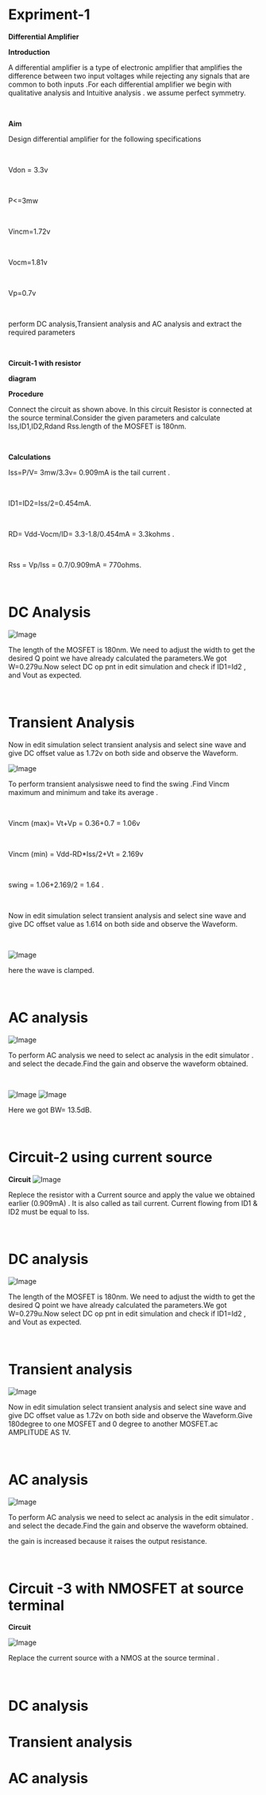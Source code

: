 # Expriment-1 <br>
**Differential Amplifier**

**Introduction**

<p> A differential amplifier is a type of electronic amplifier that amplifies the difference between two input voltages while rejecting any signals that are common to both inputs .For each differential amplifier we begin with qualitative analysis and Intuitive analysis . we assume perfect symmetry.</p><br>


**Aim**<br>
<p> Design differential amplifier for the following specifications </p><br>
<p>Vdon = 3.3v</p><br> <p>P<=3mw</p><br> <p>Vincm=1.72v</p><br> <p>Vocm=1.81v</p><br> <p>Vp=0.7v</p><br>
<p>perform DC analysis,Transient analysis and AC analysis and extract the required parameters</p><br>

**Circuit-1 with resistor**

**diagram**<br>



**Procedure**<br>
<p>Connect the circuit as shown above. In this circuit Resistor is connected at the source terminal.Consider the given parameters and calculate Iss,ID1,ID2,Rdand Rss.length of the MOSFET is 180nm.</p><br>

**Calculations**

<p>Iss=P/V= 3mw/3.3v= 0.909mA is the tail current .</p><br>
<p> ID1=ID2=Iss/2=0.454mA.</p><br>
<p> RD= Vdd-Vocm/ID= 3.3-1.8/0.454mA = 3.3kohms .</p><br>
<p> Rss = Vp/Iss = 0.7/0.909mA = 770ohms.</p><br>


# DC Analysis 

![Image](https://github.com/user-attachments/assets/e92e56c2-a737-4d3d-a48c-a9fb6b0bcbf4)

<p>The length of the MOSFET is 180nm. We need to adjust the width to get the desired Q point  we have already calculated the parameters.We got W=0.279u.Now select DC op pnt in edit simulation and check if ID1=Id2 , and Vout as expected. </p><br>

# Transient Analysis

<p> Now in edit simulation select transient analysis and select sine wave and give DC offset value as 1.72v on both side and observe the Waveform.</p>

![Image](https://github.com/user-attachments/assets/376c4983-486d-4cb5-bcdf-e59c2dd3d7ee)

<p> To perform transient analysiswe need to find the swing .Find Vincm maximum and minimum and take its average .</p><br>
<p> Vincm (max)= Vt+Vp = 0.36+0.7 = 1.06v</p><br>
<p> Vincm (min) = Vdd-RD*Iss/2+Vt = 2.169v</p><br>
<p> swing = 1.06+2.169/2 = 1.64 .</p><br>
<p> Now in edit simulation select transient analysis and select sine wave and give DC offset value as 1.614 on both side and observe the Waveform. </p><br>

![Image](https://github.com/user-attachments/assets/25327a71-ab3a-46cb-8369-b280a5c5ea69)

<p> here the wave is clamped. </p><br>

# AC analysis 

![Image](https://github.com/user-attachments/assets/30fb14dd-be5d-4684-9240-20f9ff9829df)

<p> To perform AC analysis we need to select ac analysis in the edit simulator . and select the decade.Find the gain and observe the waveform obtained.</p><br>

![Image](https://github.com/user-attachments/assets/3c18195b-45b7-4535-93e0-93ec934f1a6f)
![Image](https://github.com/user-attachments/assets/36d17936-9595-46af-8097-68ce7cc9283f)

<p> Here we got BW= 13.5dB.</p><br>

# Circuit-2 using current source

**Circuit**
![Image](https://github.com/user-attachments/assets/7dea724c-1209-4361-87bb-86d72e8e0a5e)

<P> Replece the resistor with a Current source and apply the value we obtained earlier (0.909mA) . It is also called as tail current. Current flowing from ID1 & ID2 must be equal to Iss. </P><br>

# DC analysis

![Image](https://github.com/user-attachments/assets/43161068-a219-42e9-a61d-5ad250f62af2)
<p>The length of the MOSFET is 180nm. We need to adjust the width to get the desired Q point  we have already calculated the parameters.We got W=0.279u.Now select DC op pnt in edit simulation and check if ID1=Id2 , and Vout as expected.  </p><br>

# Transient analysis

![Image](https://github.com/user-attachments/assets/d525ebba-f689-4445-8575-d8c03e0dcccb)

<p>  Now in edit simulation select transient analysis and select sine wave and give DC offset value as 1.72v on both side and observe the Waveform.Give 180degree to one MOSFET and 0 degree to another MOSFET.ac AMPLITUDE AS 1V.</p><br>

# AC analysis

![Image](https://github.com/user-attachments/assets/d5aeb0fe-a602-4fd3-b925-19eb10c63584)

<p>  To perform AC analysis we need to select ac analysis in the edit simulator . and select the decade.Find the gain and observe the waveform obtained.
<p> the gain is increased because it raises the output resistance.</p><br>

# Circuit -3 with NMOSFET at source terminal
**Circuit**

![Image](https://github.com/user-attachments/assets/50c1ccd4-c51c-46fe-8e97-1cb364f139b5)


<p>Replace the current source with a NMOS at the source terminal .</p><br>

# DC analysis


# Transient analysis


# AC analysis













